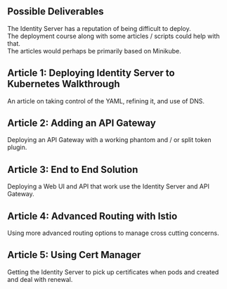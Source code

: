 ## Possible Deliverables

The Identity Server has a reputation of being difficult to deploy.\
The deployment course along with some articles / scripts could help with that.\
The articles would perhaps be primarily based on Minikube.

## Article 1: Deploying Identity Server to Kubernetes Walkthrough

An article on taking control of the YAML, refining it, and use of DNS.

## Article 2: Adding an API Gateway

Deploying an API Gateway with a working phantom and / or split token plugin.

## Article 3: End to End Solution

Deploying a Web UI and API that work use the Identity Server and API Gateway.

## Article 4: Advanced Routing with Istio

Using more advanced routing options to manage cross cutting concerns.

## Article 5: Using Cert Manager

Getting the Identity Server to pick up certificates when pods and created and deal with renewal.